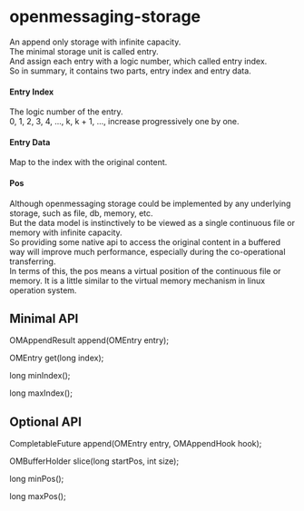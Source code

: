 # openmessaging-storage

An append only storage with infinite capacity.  
The minimal storage unit is called entry.  
And assign each entry with a logic number, which called entry index.  
So in summary, it contains two parts, entry index and entry data.  
#### Entry Index
The logic number of the entry.  
0, 1, 2, 3, 4, ..., k, k + 1, ..., increase progressively one by one.

#### Entry Data
Map to the index with the original content.  

#### Pos
Although openmessaging storage could be implemented by any underlying storage, such as file, db, memory, etc.  
But the data model is instinctively to be viewed as a single continuous file or memory with infinite capacity.  
So providing some native api to access the original content in a buffered way  will improve much performance, especially during the co-operational transferring.   
In terms of this, the pos means a virtual position of the continuous file or memory. It is a little similar to the virtual memory mechanism in linux operation system.   

## Minimal API
OMAppendResult append(OMEntry entry);

OMEntry get(long index);

long minIndex();

long maxIndex();
    
## Optional API

CompletableFuture<OMAppendResult> append(OMEntry entry, OMAppendHook hook);

OMBufferHolder slice(long startPos, int size);
 
long minPos();
 
long maxPos();





